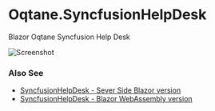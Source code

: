 # Oqtane.SyncfusionHelpDesk
Blazor Oqtane Syncfusion Help Desk

![Screenshot](https://user-images.githubusercontent.com/1857799/111870385-a6d83980-8941-11eb-8b37-6cf87e82a1d3.png)


### Also See
* [SyncfusionHelpDesk - Sever Side Blazor version](https://github.com/ADefWebserver/SyncfusionHelpDesk)
* [SyncfusionHelpDesk - Blazor WebAssembly version](https://github.com/ADefWebserver/SyncfusionHelpDeskClient)
